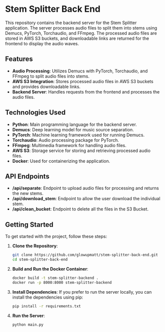 # Stem Splitter Back End

This repository contains the backend server for the Stem Splitter application. The server processes audio files to split them into stems using Demucs, PyTorch, Torchaudio, and FFmpeg. The processed audio files are stored in AWS S3 buckets, and downloadable links are returned for the frontend to display the audio waves.

## Features

- **Audio Processing**: Utilizes Demucs with PyTorch, Torchaudio, and FFmpeg to split audio files into stems.
- **AWS S3 Integration**: Stores processed audio files in AWS S3 buckets and provides downloadable links.
- **Backend Server**: Handles requests from the frontend and processes the audio files.

## Technologies Used

- **Python**: Main programming language for the backend server.
- **Demucs**: Deep learning model for music source separation.
- **PyTorch**: Machine learning framework used for running Demucs.
- **Torchaudio**: Audio processing package for PyTorch.
- **FFmpeg**: Multimedia framework for handling audio files.
- **AWS S3**: Storage service for storing and retrieving processed audio files.
- **Docker**: Used for containerizing the application.

## API Endpoints

- **/api/separate**: Endpoint to upload audio files for processing and returns the new stems.
- **/api/download_stem**: Endpoint to allow the user download the individual stem.
- **/api/clean_bucket**: Endpoint to delete all the files in the S3 Bucket.

## Getting Started

To get started with the project, follow these steps:

1. **Clone the Repository**:
    ```sh
    git clone https://github.com/glowupmatt/stem-splitter-back-end.git
    cd stem-splitter-back-end
    ```

2. **Build and Run the Docker Container**:
    ```sh
    docker build -t stem-splitter-backend .
    docker run -p 8000:8000 stem-splitter-backend
    ```

3. **Install Dependencies**:
    If you prefer to run the server locally, you can install the dependencies using pip:
    ```sh
    pip install -r requirements.txt
    ```

4. **Run the Server**:
    ```sh
    python main.py
    ```
